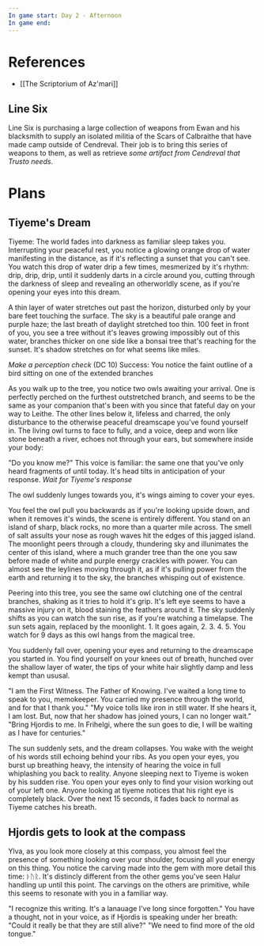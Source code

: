 ```yaml
---
In game start: Day 2 - Afternoon
In game end:
---
```

# References
- [[The Scriptorium of Az'mari]]
## Line Six
Line Six is purchasing a large collection of weapons from Ewan and his blacksmith to supply an isolated militia of the Scars of Calbraithe that have made camp outside of Cendreval. Their job is to bring this series of weapons to them, as well as retrieve *some artifact from Cendreval that Trusto needs*. 

# Plans
## Tiyeme's Dream
Tiyeme: The world fades into darkness as familiar sleep takes you. Interrupting your peaceful rest, you notice a glowing orange drop of water manifesting in the distance, as if it's reflecting a sunset that you can't see. You watch this drop of water drip a few times, mesmerized by it's rhythm: drip, drip, drip, until it suddenly darts in a circle around you, cutting through the darkness of sleep and revealing an otherworldly scene, as if you're opening your eyes into this dream.

A thin layer of water stretches out past the horizon, disturbed only by your bare feet touching the surface. The sky is a beautiful pale orange and purple haze; the last breath of daylight stretched too thin. 100 feet in front of you, you see a tree without it's leaves growing impossibly out of this water, branches thicker on one side like a bonsai tree that's reaching for the sunset. It's shadow stretches on for what seems like miles.

*Make a perception check*
(DC 10) Success: You notice the faint outline of a bird sitting on one of the extended branches

As you walk up to the tree, you notice two owls awaiting your arrival. One is perfectly perched on the furthest outstretched branch, and seems to be the same as your companion that's been with you since that fateful day on your way to Leithe. The other lines below it, lifeless and charred, the only disturbance to the otherwise peaceful dreamscape you've found yourself in. The living owl turns to face to fully, and a voice, deep and worn like stone beneath a river, echoes not through your ears, but somewhere inside your body:

"Do you know me?" This voice is familiar: the same one that you've only heard fragments of until today. It's head tilts in anticipation of your response. *Wait for Tiyeme's response*

The owl suddenly lunges towards you, it's wings aiming to cover your eyes.

You feel the owl pull you backwards as if you're looking upside down, and when it removes it's winds, the scene is entirely different. You stand on an island of sharp, black rocks, no more than a quarter mile across. The smell of salt assults your nose as rough waves hit the edges of this jagged island. The moonlight peers through a cloudy, thundering sky and illunimates the center of this island, where a much grander tree than the one you saw before made of white and purple energy crackles with power. You can almost see the leylines moving through it, as if it's pulling power from the earth and returning it to the sky, the branches whisping out of existence. 

Peering into this tree, you see the same owl clutching one of the central branches, shaking as it tries to hold it's grip. It's left eye seems to have a massive injury on it, blood staining the feathers around it. The sky suddenly shifts as you can watch the sun rise, as if you're watching a timelapse. The sun sets again, replaced by the moonlight. 1. It goes again, 2. 3. 4. 5. You watch for 9 days as this owl hangs from the magical tree.

You suddenly fall over, opening your eyes and returning to the dreamscape you started in. You find yourself on your knees out of breath, hunched over the shallow layer of water, the tips of your white hair slightly damp and less kempt than ususal. 

"I am the First Witness. The Father of Knowing. I've waited a long time to speak to you, memokeeper. You carried my presence through the world, and for that I thank you."
"My voice tolls like iron in still water. If she hears it, I am lost. But, now that her shadow has joined yours, I can no longer wait.”
"Bring Hjordis to me. In Frihelgi, where the sun goes to die, I will be waiting as I have for centuries."

The sun suddenly sets, and the dream collapses. You wake with the weight of his words still echoing behind your ribs. As you open your eyes, you burst up breathing heavy, the intensity of hearing the voice in full whiplashing you back to reality. Anyone sleeping next to Tiyeme is woken by his sudden rise. You open your eyes only to find your vision working out of your left one. Anyone looking at tiyeme notices that his right eye is completely black. Over the next 15 seconds, it fades back to normal as Tiyeme catches his breath.

## Hjordis gets to look at the compass
Ylva, as you look more closely at this compass, you almost feel the presence of something looking over your shoulder, focusing all your energy on this thing. You notice the carving made into the gem with more detail this time: ᚦᚢᚱ. It's distincly different from the other gems you've seen Halur handling up until this point. The carvings on the others are primitive, while this seems to resonate with you in a familiar way.

"I recognize this writing. It's a lanauage I've long since forgotten."
You have a thought, not in your voice, as if Hjordis is speaking under her breath: "Could it really be that they are still alive?"
"We need to find more of the old tongue."